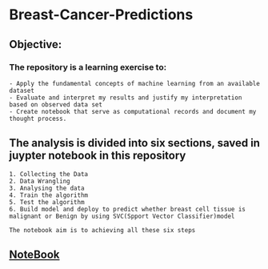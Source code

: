 # Breast-Cancer-Predictions

## Objective:
 
### The repository is a learning exercise to:

    - Apply the fundamental concepts of machine learning from an available dataset
    - Evaluate and interpret my results and justify my interpretation based on observed data set
    - Create notebook that serve as computational records and document my thought process.

## The analysis is divided into six sections, saved in juypter notebook in this repository

    1. Collecting the Data
    2. Data Wrangling
    3. Analysing the data
    4. Train the algorithm
    5. Test the algorithm
    6. Build model and deploy to predict whether breast cell tissue is malignant or Benign by using SVC(Spport Vector Classifier)model
    
    The notebook aim is to achieving all these six steps 
  ## [NoteBook](https://github.com/Sumithra-N/Breast-Cancer-Predictions/blob/master/BreastCancerPredictions.ipynb)
